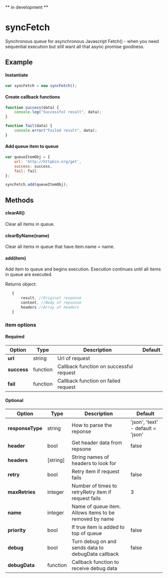 ** in development **

# syncFetch
Synchronous queue for asynchronous Javascript Fetch() - when you need sequential execution but still want all that async promise goodness.

## Example

#### Instantiate
```.js
var syncFetch = new syncFetch();
```
#### Create callback functions
```.js
function success(data) {
    console.log("Successful result", data);
}

function fail(data) {
    console.error("Failed result", data);
}
```
#### Add queue item to queue
```.js
var queueItemObj = {
    url: 'http://httpbin.org/get',
    success: success,
    fail: fail
};

syncFetch.add(queueItemObj); 
 ```
 ## Methods
 
 #### clearAll()
 Clear all items in queue.
 
 #### clearByName(name)
 Clear all items in queue that have item.name = name.

 #### add(item)
 Add item to queue and begins execution.  Execution continues until all items in queue are executed.  
 
 Returns object:
 ```.js
    {
        result, //Original response
        content, //Body of repsonse
        headers //Array of headers 
    }
 ```
  
### item options

#### Required
| Option | Type | Description  | Default | 
| --- | --- | --- | --- |
| **url** | string | Url of request ||
| **success** | function | Callback function on successful request ||
| **fail** | function | Callback function on failed request ||

#### Optional
| Option | Type | Description  | Default | 
| --- | --- | --- | --- |
| **responseType** | string | How to parse the reponse | 'json', 'text' - default = 'json' |
| **header** | bool | Get header data from repsone | false |
| **headers** | [string] | String names of headers to look for |  |
| **retry** | bool | Retry item if request fails | false |
| **maxRetries** | integer | Number of times to retryRetry item if request fails | 3 |
| **name** | integer | Name of queue item.  Allows items to be removed by name | |
| **priority** | bool | If true item is added to top of queue | false |
| **debug** | bool | Turn debug on and sends data to debugData callback | false |
| **debugData** | function | Callback function to receive debug data |  |





